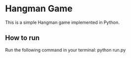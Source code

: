 # Hangman Game

This is a simple Hangman game implemented in Python.

## How to run

Run the following command in your terminal:
python run.py
